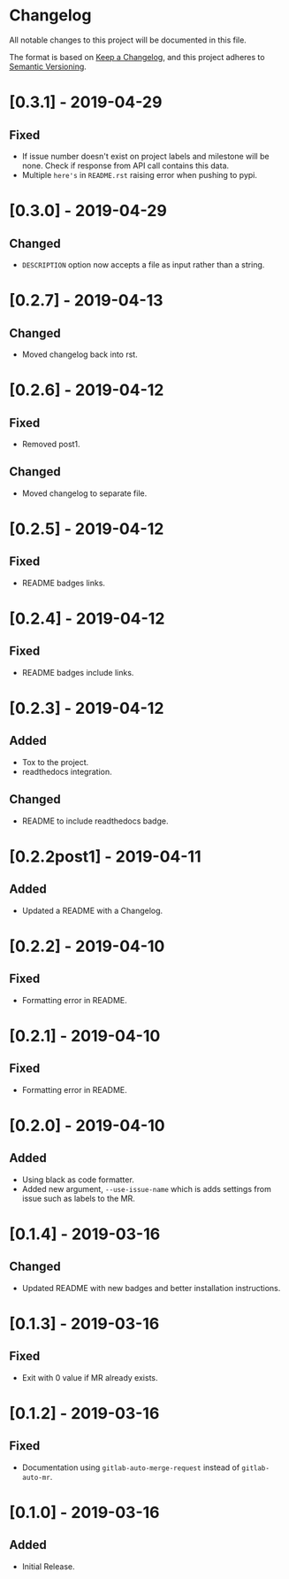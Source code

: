# Changelog

All notable changes to this project will be documented in this file.

The format is based on [Keep a Changelog](https://keepachangelog.com/en/1.0.0/),
and this project adheres to [Semantic Versioning](https://semver.org/spec/v2.0.0.html).

# [0.3.1] - 2019-04-29
## Fixed
  - If issue number doesn't exist on project labels and milestone will be none. Check if response from API call contains this data.
  - Multiple `here's` in `README.rst` raising error when pushing to pypi.

# [0.3.0] - 2019-04-29
## Changed
  - `DESCRIPTION` option now accepts a file as input rather than a string.

# [0.2.7] - 2019-04-13
## Changed
  - Moved changelog back into rst.

# [0.2.6] - 2019-04-12
## Fixed
  - Removed post1.

## Changed
  - Moved changelog to separate file.

# [0.2.5] - 2019-04-12
## Fixed
  - README badges links.

# [0.2.4] - 2019-04-12
## Fixed
  - README badges include links.

# [0.2.3] - 2019-04-12
## Added
  - Tox to the project.
  - readthedocs integration.

## Changed
  - README to include readthedocs badge.

# [0.2.2post1] - 2019-04-11
## Added
  - Updated a README with a Changelog.

# [0.2.2] - 2019-04-10
## Fixed
  - Formatting error in README.

# [0.2.1] - 2019-04-10
## Fixed
  - Formatting error in README.

# [0.2.0] - 2019-04-10
## Added
  - Using black as code formatter.
  - Added new argument, `--use-issue-name` which is adds settings from issue such as labels to the MR.

# [0.1.4] - 2019-03-16
## Changed
  - Updated README with new badges and better installation instructions.

# [0.1.3] - 2019-03-16
## Fixed
  - Exit with 0 value if MR already exists.

# [0.1.2] - 2019-03-16
## Fixed
  - Documentation using `gitlab-auto-merge-request` instead of `gitlab-auto-mr`.

# [0.1.0] - 2019-03-16
## Added
  - Initial Release.